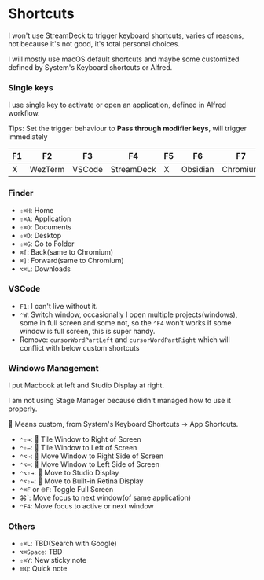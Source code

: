 # Shortcuts

I won't use StreamDeck to trigger keyboard shortcuts, varies of reasons, not because it's not good, it's total personal choices.

I will mostly use macOS default shortcuts and maybe some customized defined by System's Keyboard shortcuts or Alfred.

### Single keys

I use single key to activate or open an application, defined in Alfred workflow.

Tips: Set the trigger behaviour to **Pass through modifier keys**, will trigger immediately

|F1|F2|F3|F4|F5|F6|F7|F8|F9|F10|F11|F12|
|---|---|---|---|---|---|---|---|---|---|---|---|
|X|WezTerm|VSCode|StreamDeck|X|Obsidian|Chromium|X|X|X|X|X|

### Finder

- `⇧⌘H`: Home
- `⇧⌘A`: Application
- `⇧⌘O`: Documents
- `⇧⌘D`: Desktop
- `⇧⌘G`: Go to Folder
- `⌘[`: Back(same to Chromium)
- `⌘]`: Forward(same to Chromium)
- `⌥⌘L`: Downloads

### VSCode

- `F1`: I can't live without it.
- `⌃W`: Switch window, occasionally I open multiple projects(windows), some in full screen and some not, so the `⌃F4` won't works if some window is full screen, this is super handy.
- Remove: `cursorWordPartLeft` and `cursorWordPartRight` which will conflict with below custom shortcuts

### Windows Management

I put Macbook at left and Studio Display at right.

I am not using Stage Manager because didn't managed how to use it properly.

🧩 Means custom, from System's Keyboard Shortcuts -> App Shortcuts.

- `⌃⇧→`: 🧩 Tile Window to Right of Screen
- `⌃⇧←`: 🧩 Tile Window to Left of Screen
- `⌃⌥→`: 🧩 Move Window to Right Side of Screen
- `⌃⌥←`: 🧩 Move Window to Left Side of Screen
- `⌃⌥⇧→`: 🧩 Move to Studio Display
- `⌃⌥⇧←`: 🧩 Move to Built-in Retina Display
- `⌃⌘F` or `🌐F`: Toggle Full Screen
- ⌘\`: Move focus to next window(of same application)
- `⌃F4`: Move focus to active or next window

### Others

- `⇧⌘L`: TBD(Search with Google)
- `⌥⌘Space`: TBD
- `⇧⌘Y`: New sticky note
- `🌐Q`: Quick note

